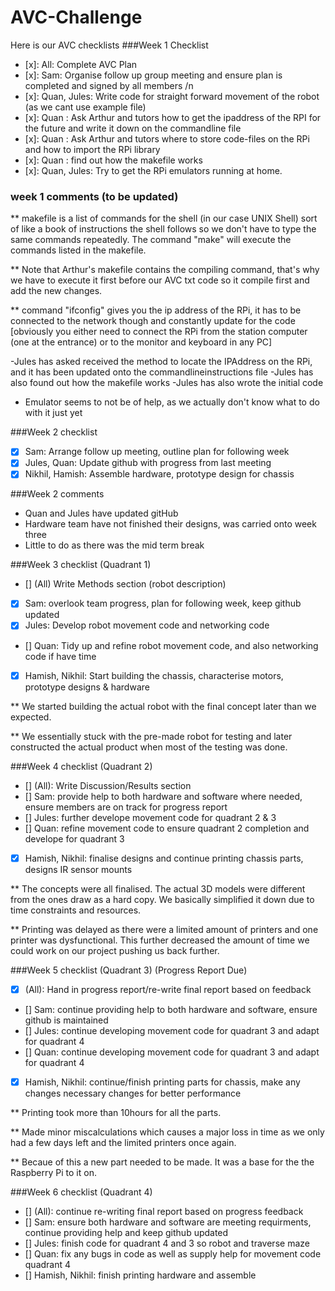 # AVC-Challenge


Here is our AVC checklists
###Week 1 Checklist

- [x]: All: Complete AVC Plan
- [x]: Sam: Organise follow up group meeting and ensure plan is completed and signed by all members /n
- [x]: Quan, Jules: Write code for straight forward movement of the robot (as we cant use example file)
- [x]: Quan : Ask Arthur and tutors how to get the ipaddress of the RPI for the future and write it down on the commandline file
- [x]: Quan : Ask Arthur and tutors where to store code-files on the RPi and how to import the RPi library
- [x]: Quan : find out how the makefile works 
- [x]: Quan, Jules: Try to get the RPi emulators running at home.
### week 1 comments (to be updated)

** makefile is a list of commands for the shell (in our case UNIX Shell) sort of like a book of instructions the shell follows so we don't have to type the same commands repeatedly. The command "make" will execute the commands listed in the makefile. 

** Note that Arthur's makefile contains the compiling command, that's why we have to execute it first before our AVC txt code so it compile first and add the new changes.

** command "ifconfig" gives you the ip address of the RPi, it has to be connected to the network though and constantly update for the code [obviously you either need to connect the RPi from the station computer (one at the entrance) or to the monitor and keyboard in any PC]

-Jules has asked received the method to locate the IPAddress on the RPi, and it has been updated onto the commandlineinstructions file
-Jules has also found out how the makefile works
-Jules has also wrote the initial code
- Emulator seems to not be of help, as we actually don't know what to do with it just yet

###Week 2 checklist

- [x] Sam: Arrange follow up meeting, outline plan for following week
- [x] Jules, Quan: Update github with progress from last meeting
- [x] Nikhil, Hamish: Assemble hardware, prototype design for chassis 

###Week 2 comments 

- Quan and Jules have updated gitHub
- Hardware team have not finished their designs, was carried onto week three
- Little to do as there was the mid term break

###Week 3 checklist (Quadrant 1)

- [] (All) Write Methods section (robot description)
- [x] Sam: overlook team progress, plan for following week, keep github updated
- [x] Jules: Develop robot movement code and networking code
- [] Quan:  Tidy up and refine robot movement code, and also networking code if have time
- [x] Hamish, Nikhil: Start building the chassis, characterise motors, prototype designs & hardware

** We started building the actual robot with the final concept later than we expected.

** We essentially stuck with the pre-made robot for testing and later constructed the actual product when most of the testing was        done. 

###Week 4 checklist (Quadrant 2)

- [] (All): Write Discussion/Results section
- [] Sam: provide help to both hardware and software where needed, ensure members are on track for progress report
- [] Jules: further develope movement code for quadrant 2 & 3
- [] Quan: refine movement code to ensure quadrant 2 completion and develope for quadrant 3
- [x] Hamish, Nikhil: finalise designs and continue printing chassis parts, designs IR sensor mounts

** The concepts were all finalised. The actual 3D models were different from the ones draw as a hard copy. We basically simplified it    down due to time constraints and resources. 

** Printing was delayed as there were a limited amount of printers and one printer was dysfunctional. This further decreased the         amount of time we could work on our project pushing us back further.

###Week 5 checklist (Quadrant 3) (Progress Report Due)

- [x] (All): Hand in progress report/re-write final report based on feedback 
- [] Sam: continue providing help to both hardware and software, ensure github is maintained
- [] Jules: continue developing movement code for quadrant 3 and adapt for quadrant 4
- [] Quan: continue developing movement code for quadrant 3 and adapt for quadrant 4
- [x] Hamish, Nikhil: continue/finish printing parts for chassis, make any changes necessary changes for better performance

** Printing took more than 10hours for all the parts. 

** Made minor miscalculations which causes a major loss in time as we only had a few days left and the limited printers once again. 

** Becaue of this a new part needed to be made. It was a base for the the Raspberry Pi to it on. 

###Week 6 checklist (Quadrant 4)

- [] (All): continue re-writing final report based on progress feedback
- [] Sam: ensure both hardware and software are meeting requirments, continue providing help and keep github updated
- [] Jules: finish code for quadrant 4 and 3 so robot and traverse maze
- [] Quan: fix any bugs in code as well as supply help for movement code quadrant 4
- [] Hamish, Nikhil: finish printing hardware and assemble 
